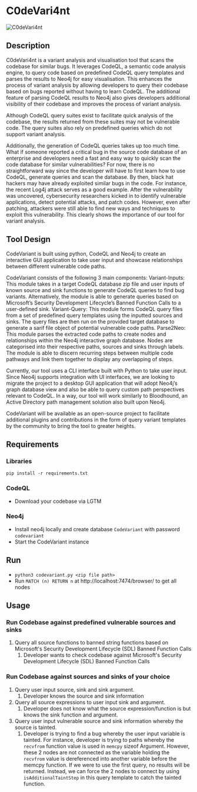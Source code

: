 # C0deVari4nt 
![C0deVari4nt](https://github.com/whitesquirrell/C0deVari4nt/blob/main/images/icon.png) 

## Description
C0deVari4nt is a variant analysis and visualisation tool that scans the codebase for similar bugs. It leverages CodeQL, a semantic code analysis engine, to query code based on predefined CodeQL query templates and parses the results to Neo4j for easy visualisation. This enhances the process of variant analysis by allowing developers to query their codebase based on bugs reported without having to learn CodeQL. The additional feature of parsing CodeQL results to Neo4j also gives developers additional visibility of their codebase and improves the process of variant analysis. 

Although CodeQL query suites exist to facilitate quick analysis of the codebase, the results returned from these suites may not be vulnerable code. The query suites also rely on predefined queries which do not support variant analysis.

Additionally, the generation of CodeQL queries takes up too much time. What if someone reported a critical bug in the source code database of an enterprise and developers need a fast and easy way to quickly scan the code database for similar vulnerabilities? For now, there is no straightforward way since the developer will have to first learn how to use CodeQL, generate queries and scan the database. By then, black hat hackers may have already exploited similar bugs in the code. For instance, the recent Log4j attack serves as a good example. After the vulnerability was uncovered, cybersecurity researchers kicked in to identify vulnerable applications, detect potential attacks, and patch codes. However, even after patching, attackers were still able to find new ways and techniques to exploit this vulnerability. This clearly shows the importance of our tool for variant analysis.

## Tool Design 
CodeVariant is built using python, CodeQL and Neo4j to create an interactive GUI application to take user input and showcase relationships between different vulnerable code paths.

CodeVariant consists of the following 3 main components:
Variant-Inputs: This module takes in a target CodeQL database zip file and user inputs of known source and sink functions to generate CodeQL queries to find bug variants. Alternatively, the module is able to generate queries based on Microsoft’s Security Development Lifecycle’s Banned Function Calls to a user-defined sink.
Variant-Query: This module forms CodeQL query files from a set of predefined query templates using the inputted sources and sinks. The query files are then run on the provided target database to generate a sarif file object of potential vulnerable code paths.
Parse2Neo: This module parses the extracted code paths to create nodes and relationships within the Neo4j interactive graph database. Nodes are categorised into their respective paths, sources and sinks through labels. The module is able to discern recurring steps between multiple code pathways and link them together to display any overlapping of steps. 

Currently, our tool uses a CLI interface built with Python to take user input. Since Neo4j supports integration with UI interfaces, we are looking to migrate the project to a desktop GUI application that will adopt Neo4j’s graph database view and also be able to query custom path perspectives relevant to CodeQL. In a way, our tool will work similarly to Bloodhound, an Active Directory path management solution also built upon Neo4j.

CodeVariant will be available as an open-source project to facilitate additional plugins and contributions in the form of query variant templates by the community to bring the tool to greater heights.

## Requirements
### Libraries
`pip install -r requirements.txt`

### CodeQL
- Download your codebase via LGTM

### Neo4j
- Install neo4j locally and create database `CodeVariant` with password `codevariant`
- Start the CodeVariant instance

## Run
- `python3 codevariant.py <zip file path>`
- Run `MATCH (n) RETURN n` at http://localhost:7474/browser/ to get all nodes

## Usage
### Run Codebase against predefined vulnerable sources and sinks
1. Query all source functions to banned string functions based on Microsoft's Security Development Lifecycle (SDL) Banned Function Calls
    1. Developer wants to check codebase against Microsoft's Security Development Lifecycle (SDL) Banned Function Calls

### Run Codebase against sources and sinks of your choice
1. Query user input source, sink and sink argument. 
    1. Developer knows the source and sink information
2. Query all source expressions to user input sink and argument.
    1. Developer does not know what the source expression/function is but knows the sink function and argument. 
3. Query user input vulnerable source and sink information whereby the source is tainted.
    1. Developer is trying to find a bug whereby the user input variable is tainted. For instance, developer is trying to paths whereby the `recvfrom` function value is used in `memcpy` sizeof Argument. However, these 2 nodes are not connected as the variable holding the `recvfrom` value is dereferenced into another variable before the memcpy function. If we were to use the first query, no results will be returned. Instead, we can force the 2 nodes to connect by using `isAdditionalTaintStep` in this query template to catch the tainted function.
